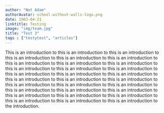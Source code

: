 ```yaml
---
author: "Not Adam"
authorAvatar: school-without-walls-logo.png
date: 1903-04-21
linktitle: Testing
image: "img/team.jpg"
title: "Test 3"
tags : ["testytest", "articles"]
---
```



This is an introduction to this is an introduction to this is an introduction to this is an introduction to this is an introduction to this is an introduction to this is an introduction to this is an introduction to this is an introduction to this is an introduction to this is an introduction to this is an introduction to this is an introduction to this is an introduction to this is an introduction to this is an introduction to this is an introduction to this is an introduction to this is an introduction to this is an introduction to this is an introduction to this is an introduction to this is an introduction to this is an introduction to this is an introduction to this is an introduction to this is an introduction to this is an introduction to this is an introduction to this is an introduction to the introduction.